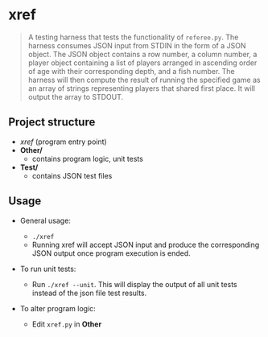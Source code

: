 # xref

> A testing harness that tests the functionality of `referee.py`. The harness consumes JSON input from STDIN in the form of a JSON object. The JSON object contains a row number, a column number, a player object containing a list of players arranged in ascending order of age with their corresponding depth, and a fish number. The harness will then compute the result of running the specified game as an array of strings representing players that shared first place. It will output the array to STDOUT.

## Project structure

- *xref* (program entry point)
- **Other/**
	- contains program logic, unit tests
- **Test/**
    - contains JSON test files

## Usage
- General usage: 
	- `./xref`
    - Running xref will accept JSON input and produce the corresponding JSON output once program execution is ended.

- To run unit tests:
    - Run `./xref --unit`. This will display the output of all unit tests instead of the json file test results.

- To alter program logic:
	- Edit `xref.py` in **Other**

